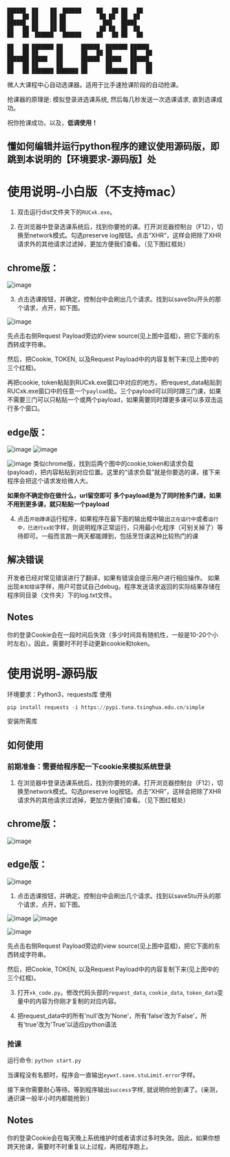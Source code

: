 ```
██████  ██    ██  ██████     ██   ██ ██   ██     
██   ██ ██    ██ ██           ██ ██  ██  ██      
██████  ██    ██ ██            ███   █████       
██   ██ ██    ██ ██           ██ ██  ██  ██      
██   ██  ██████   ██████     ██   ██ ██   ██     
                                                                                                
██   ██ ███████ ██      ██████  ███████ ██████   
██   ██ ██      ██      ██   ██ ██      ██   ██  
███████ █████   ██      ██████  █████   ██████   
██   ██ ██      ██      ██      ██      ██   ██  
██   ██ ███████ ███████ ██      ███████ ██   ██                                                                           
```


微人大课程中心自动选课器。适用于比手速抢课阶段的自动抢课。

抢课器的原理是: 模拟登录进选课系统, 然后每几秒发送一次选课请求, 直到选课成功。

祝你抢课成功，以及，**低调使用！**


## 懂如何编辑并运行python程序的建议使用源码版，即跳到本说明的【环境要求-源码版】处

# 使用说明-小白版（不支持mac）

1. 双击运行dist文件夹下的```RUCxk.exe```。

2. 在浏览器中登录选课系统后，找到你要抢的课。打开浏览器控制台（F12），切换至network模式。勾选preserve log按钮。点击“XHR”，这样会把除了XHR请求外的其他请求过滤掉，更加方便我们查看。（见下图红框处）
## chrome版：

![image](figures/p4.png)



3. 点击选课按钮，并确定。控制台中会刷出几个请求。找到以saveStu开头的那个请求，点开，如下图。

![image](figures/p2.png)



先点击右侧Request Payload旁边的view source(见上图中蓝框)，把它下面的东西转成字符串。

然后，把Cookie, TOKEN, 以及Request Payload中的内容复制下来(见上图中的三个红框)。

再把cookie, token粘贴到RUCxk.exe窗口中对应的地方。把request_data粘贴到RUCxk.exe窗口中的任意一个```payload```处。三个payload可以同时蹲三门课，如果不需要三门可以只粘贴一个或两个payload，如果需要同时蹲更多课可以多双击运行多个窗口。
## edge版：
![image](figures/p2-1.png)
![image](figures/p3.png)

![image](figures/p5.png)
类似chrome版，找到后两个图中的cookie,token和请求负载(payload)，把内容粘贴到对应位置。这里的“请求负载”就是你要选的课，接下来程序会把这个请求发给微人大。

**如果你不确定你在做什么，url留空即可**
**多个payload是为了同时抢多门课，如果不用到更多课，就只粘贴一个payload**

4. 点击```开始蹲课```运行程序，如果程序在最下面的输出框中输出```正在运行中```或者```运行中，已进行xx轮```字样，则说明程序正常运行，只用最小化程序（可别关掉了）等待即可。一般而言跑一两天都能蹲到，包括烹饪课这种比较热门的课

## 解决错误
开发者已经对常见错误进行了翻译，如果有错误会提示用户进行相应操作。
如果出现```未知错误```字样，用户可尝试自己debug。程序发送请求返回的实际结果存储在程序同目录（文件夹）下的log.txt文件。


## Notes

你的登录Cookie会在一段时间后失效（多少时间具有随机性，一般是10-20个小时左右）。因此，需要时不时手动更新cookie和token。
# 使用说明-源码版

环境要求：Python3，requests库
使用
```py
pip install requests -i https://pypi.tuna.tsinghua.edu.cn/simple
```
安装所需库

## 如何使用

### 前期准备：需要给程序配一下cookie来模拟系统登录

1. 在浏览器中登录选课系统后，找到你要抢的课。打开浏览器控制台（F12），切换至network模式。勾选preserve log按钮。点击“XHR”，这样会把除了XHR请求外的其他请求过滤掉，更加方便我们查看。（见下图红框处）
## chrome版：

![image](figures/p4.png)
## edge版：
![image](figures/p2-1.png)

1. 点击选课按钮，并确定。控制台中会刷出几个请求。找到以saveStu开头的那个请求，点开，如下图。

![image](figures/p2.png)
![image](figures/p3.png)

![image](figures/p5.png)

先点击右侧Request Payload旁边的view source(见上图中蓝框)，把它下面的东西转成字符串。

然后，把Cookie, TOKEN, 以及Request Payload中的内容复制下来(见上图中的三个红框)。

3. 打开```xk_code.py```。修改代码头部的```request_data```, ```cookie_data```, ```token_data```变量中的内容为你刚才复制的对应内容。

4. 把request_data中的所有'null'改为'None'，所有'false'改为'False'，所有'true'改为'True'以适应python语法
### 抢课

运行命令: ```python start.py```

当课程没有名额时，程序会一直输出```eywxt.save.stuLimit.error```字样。

接下来你需要耐心等待。等到程序输出```success```字样, 就说明你抢到课了。(亲测，通识课一般半小时内都能抢到:)

## Notes

你的登录Cookie会在每天晚上系统维护时或者请求过多时失效。因此，如果你想跨天抢课，需要时不时重复以上过程，再把程序跑上。